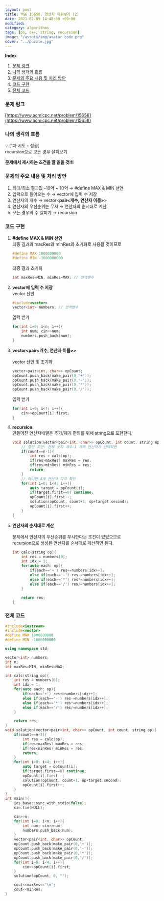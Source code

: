 ```yaml
---
layout: post
title: 백준 15658. 연산자 끼워넣기 (2)
date: 2021-02-09 14:48:00 +09:00
modified: 
category: algorithms
tags: [ps, c++, string, recursion]
image: "/assets/img/avatar_code.png"
cover: "../puzzle.jpg"
---
```


**Index**
1. [문제 링크](#문제-링크)
1. [나의 생각의 흐름](#나의-생각의-흐름)
1. [문제의 주요 내용 및 처리 방안](#문제의-주요-내용-및-처리-방안)
1. [코드 구현](#코드-구현)
1. [전체 코드](#전체-코드)

### 문제 링크
[https://www.acmicpc.net/problem/15658](https://www.acmicpc.net/problem/15658)

### 나의 생각의 흐름
💡 [1차 시도 - 성공]<br>
    recursion으로 모든 경우 살펴보기

**문제에서 제시하는 조건을 잘 읽을 것!!!**


### 문제의 주요 내용 및 처리 방안
1. 최대/최소 결과값 -10억 ~ 10억 → #define MAX & MIN 선언
1. 입력으로 들어오는 수 → vector에 입력 수 저장
1. 연산자의 개수 → vector<**pair<개수, 연산자 이름>**>
1. 연산자의 우선순위는 무시 → 연산자의 순서대로 계산
1. 모든 경우의 수 살피기 → recursion


### 코드 구현 
1. **#define MAX & MIN 선언**<br>
    최종 결과의 maxRes와 minRes의 초기화로 사용될 것이므로 
    ```c++
    #define MAX 1000000000
    #define MIN -1000000000
    ```
    최종 결과 초기화
    ```c++
    int maxRes=MIN, minRes=MAX; // 전역변수
    ```
1. **vector에 입력 수 저장**<br>
    vector 선언
    ```c++
    #include<vector>
    vector<int> numbers; // 전역변수
    ```
    입력 받기
    ```c++
    for(int i=0; i<n; i++){
        int num; cin>>num;
        numbers.push_back(num);
    }
    ```
1. **vector<pair<개수, 연산자 이름>>**<br>  
    vector 선언 및 초기화
    ```c++
    vector<pair<int, char>> opCount;
    opCount.push_back(make_pair(0,'+'));
    opCount.push_back(make_pair(0,'-'));
    opCount.push_back(make_pair(0,'*'));
    opCount.push_back(make_pair(0,'/'));
    ```
    입력 받기
    ```c++
    for(int i=0; i<4; i++){
        cin>>opCount[i].first;
    }
    ```
1. **recursion**<br>
    만들어진 연산자배열은 추가/제거 편의를 위해 string으르 포현한다.<br>
    ```c++
    void solution(vector<pair<int, char>> opCount, int count, string op){
        // 중단 조건: 전체 숫자 개수-1 개의 연산자가 선택되면
        if(count==n-1){
            int res = calc(op);
            if(res>maxRes) maxRes = res;
            if(res<minRes) minRes = res;
            return;
        }
        // 아니면 4개 연산자 각각 확인
        for(int i=0; i<4; i++){
            auto target = opCount[i];
            if(target.first==0) continue;
            opCount[i].first--;
            solution(opCount, count+1, op+target.second);
            opCount[i].first++;
        }
    }
    ```
1. **연산자의 순서대로 계산**<br>  
    문제에서 연산자의 우선순위를 무시한다는 조건이 있었으므로<br>
    recursion으로 생성된 연산자를 순서대로 계산하면 된다.<br>
    ```c++
    int calc(string op){
        int res = numbers[0];
        int idx = 1;
        for(auto each: op){
            if(each=='+') res+=numbers[idx++];
            else if(each=='-') res-=numbers[idx++];
            else if(each=='*') res*=numbers[idx++];
            else if(each=='/') res/=numbers[idx++];
        }

        return res;
    }
    ```

### 전체 코드
```c++
#include<iostream>
#include<vector>
#define MAX 1000000000
#define MIN -1000000000

using namespace std;

vector<int> numbers;
int n; 
int maxRes=MIN, minRes=MAX;

int calc(string op){
    int res = numbers[0];
    int idx = 1;
    for(auto each: op){
        if(each=='+') res+=numbers[idx++];
        else if(each=='-') res-=numbers[idx++];
        else if(each=='*') res*=numbers[idx++];
        else if(each=='/') res/=numbers[idx++];
    }

    return res;
}
void solution(vector<pair<int, char>> opCount, int count, string op){
    if(count==n-1){
        int res = calc(op);
        if(res>maxRes) maxRes = res;
        if(res<minRes) minRes = res;
        return;
    }
    for(int i=0; i<4; i++){
        auto target = opCount[i];
        if(target.first==0) continue;
        opCount[i].first--;
        solution(opCount, count+1, op+target.second);
        opCount[i].first++;
    }
}
int main(){
    ios_base::sync_with_stdio(false);
	cin.tie(NULL);

    cin>>n;
    for(int i=0; i<n; i++){
        int num; cin>>num;
        numbers.push_back(num);
    }
    vector<pair<int, char>> opCount;
    opCount.push_back(make_pair(0,'+'));
    opCount.push_back(make_pair(0,'-'));
    opCount.push_back(make_pair(0,'*'));
    opCount.push_back(make_pair(0,'/'));
    for(int i=0; i<4; i++){
        cin>>opCount[i].first;
    }
    solution(opCount, 0, "");

    cout<<maxRes<<"\n";
    cout<<minRes;
}
```

